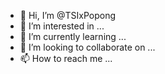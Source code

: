 - 👋 Hi, I’m @TSIxPopong
- 👀 I’m interested in ...
- 🌱 I’m currently learning ...
- 💞️ I’m looking to collaborate on ...
- 📫 How to reach me ...

<!---
TSIxPopong/TSIxPopong is a ✨ special ✨ repository because its `README.md` (this file) appears on your GitHub profile.
You can click the Preview link to take a look at your changes.
--->
